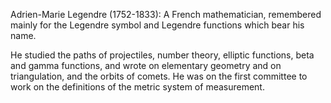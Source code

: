 Adrien-Marie Legendre (1752-1833): A French mathematician, remembered
mainly for the Legendre symbol and Legendre functions which bear his
name.

He studied the paths of projectiles, number theory, elliptic functions,
beta and gamma functions, and wrote on elementary geometry and on
triangulation, and the orbits of comets. He was on the first committee
to work on the definitions of the metric system of measurement.
